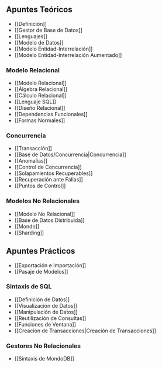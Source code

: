 ## Apuntes Teóricos

- [[Definición]]
- [[Gestor de Base de Datos]]
- [[Lenguajes]]
- [[Modelo de Datos]]
- [[Modelo Entidad-Interrelación]]
- [[Modelo Entidad-Interrelación Aumentado]]

### Modelo Relacional

- [[Modelo Relacional]]
- [[Álgebra Relacional]]
- [[Cálculo Relacional]]
- [[Lenguaje SQL]]
- [[Diseño Relacional]]
- [[Dependencias Funcionales]]
- [[Formas Normales]]

### Concurrencia

- [[Transacción]]
- [[Base de Datos/Concurrencia|Concurrencia]]
- [[Anomalías]]
- [[Control de Concurrencia]]
- [[Solapamientos Recuperables]]
- [[Recuperación ante Fallas]]
- [[Puntos de Control]]

### Modelos No Relacionales

- [[Modelo No Relacional]]
- [[Base de Datos Distribuida]]
- [[Mondo]]
- [[Sharding]]

## Apuntes Prácticos

- [[Exportación e Importación]]
- [[Pasaje de Modelos]]

### Sintaxis de SQL

- [[Definición de Datos]]
- [[Visualización de Datos]]
- [[Manipulación de Datos]]
- [[Reutilización de Consultas]]
- [[Funciones de Ventana]]
- [[Creación de Transacciones|Creación de Transacciones]]

### Gestores No Relacionales

- [[Sintaxis de MondoDB]]
